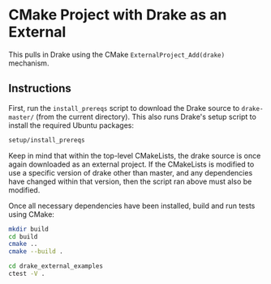 # CMake Project with Drake as an External

This pulls in Drake using the CMake `ExternalProject_Add(drake)` mechanism.

## Instructions

First, run the `install_prereqs` script to download the
Drake source to `drake-master/` (from the current directory).
This also runs Drake's setup script to install the required Ubuntu packages:

```bash
setup/install_prereqs
```

Keep in mind that within the top-level CMakeLists, the drake source is once
again downloaded as an external project. If the CMakeLists is modified to use
a specific version of drake other than master, and any dependencies have
changed within that version, then the script ran above must also be modified.

Once all necessary dependencies have been installed, build and run tests
using CMake:

```bash
mkdir build
cd build
cmake ..
cmake --build .

cd drake_external_examples
ctest -V .
```
